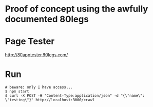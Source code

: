 # Proof of concept using the awfully documented 80legs

# Page Tester
http://80apptester.80legs.com/

# Run

```
# beware: only I have access...
$ npm start
$ curl -X POST -H "Content-Type:application/json" -d "{\"name\": \"testing\"}" http://localhost:3000/crawl
```
